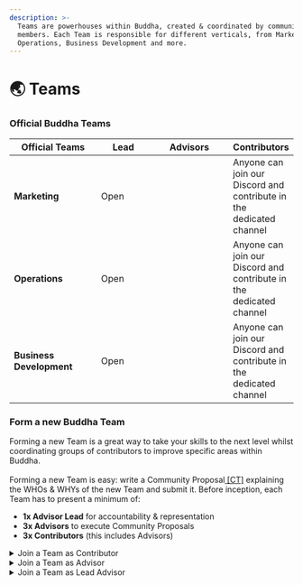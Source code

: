 ```yaml
---
description: >-
  Teams are powerhouses within Buddha, created & coordinated by community
  members. Each Team is responsible for different verticals, from Marketing to
  Operations, Business Development and more.
---
```


# 🌏 Teams

### Official Buddha Teams

<table><thead><tr><th width="163">Official Teams</th><th width="106">Lead</th><th width="160">Advisors</th><th>Contributors</th></tr></thead><tbody><tr><td><strong>Marketing</strong></td><td>Open</td><td></td><td>Anyone can join our Discord and contribute in the dedicated channel</td></tr><tr><td><strong>Operations</strong></td><td>Open </td><td></td><td>Anyone can join our Discord and contribute in the dedicated channel</td></tr><tr><td><strong>Business Development</strong></td><td>Open</td><td></td><td>Anyone can join our Discord and contribute in the dedicated channel</td></tr></tbody></table>

### Form a new Buddha Team

Forming a new Team is a great way to take your skills to the next level whilst coordinating groups of contributors to improve specific areas within Buddha. \
\
Forming a new Team is easy: write a Community Proposal[ \[CT\]](proposals.md#cp-community-proposal) explaining the WHOs & WHYs of the new Team and submit it. Before inception, each Team has to present a minimum of:

* **1x Advisor Lead** for accountability & representation&#x20;
* **3x Advisors** to execute Community Proposals
* **3x Contributors** (this includes Advisors)

<details>

<summary>Join a Team as Contributor</summary>

Joining a Buddha as Contributor is a great opportunity for everyone to participate in the life of Buddha. Everyone from within the community can join as Contributor by simply picking the Contributor role within the Buddha Discord Server and start participating & engaging within any of the available teams.

</details>

<details>

<summary>Join a Team as Advisor</summary>

Advisors are nominated every 3 months by the Buddha Community. The best way to gain votes from within the community is by starting as a contributor and earning the trust from your fellow contributors. This is a great opportunity to shape the vision & proposal execution of the team you want to become an Advisor for.&#x20;

</details>

<details>

<summary>Join a Team as Lead Advisor</summary>

Nominations for the position of Lead Advisor happen every 3 months and coincide with the nomination of the Council and Team Advisors. The role of the Lead Advisor is to represent the Team with the Council, as well as other communities.&#x20;

</details>
